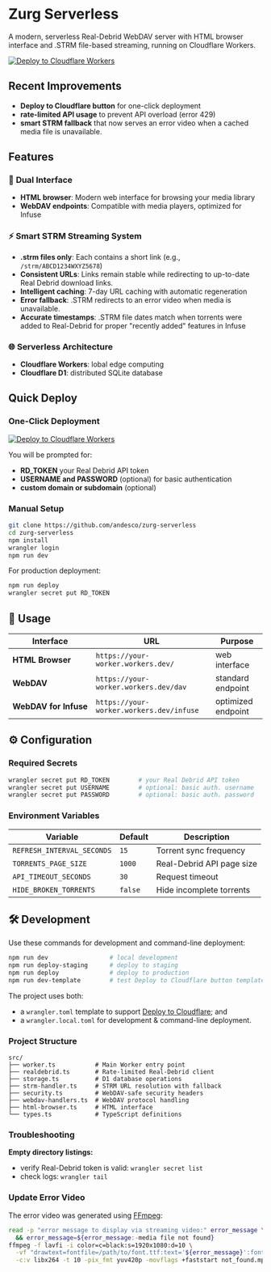 # Zurg Serverless

A modern, serverless Real-Debrid WebDAV server with HTML browser interface and .STRM file-based streaming, running on Cloudflare Workers.

[![Deploy to Cloudflare Workers](https://deploy.workers.cloudflare.com/button)](https://deploy.workers.cloudflare.com/?url=https://github.com/debridmediamanager/zurg-serverless)

## Recent Improvements

- **Deploy to Cloudflare button** for one-click deployment
- **rate-limited API usage** to prevent API overload (error 429)
- **smart STRM fallback** that now serves an error video when a cached media file is unavailable.

## Features

### 🎯 **Dual Interface**
- **HTML browser**: Modern web interface for browsing your media library
- **WebDAV endpoints**: Compatible with media players, optimized for Infuse

### ⚡ **Smart STRM Streaming System**
- **.strm files only**: Each contains a short link (e.g., `/strm/ABCD1234WXYZ5678`)
- **Consistent URLs**: Links remain stable while redirecting to up-to-date Real Debrid download links.
- **Intelligent caching**: 7-day URL caching with automatic regeneration
- **Error fallback**: .STRM redirects to an error video when media is unavailable.
- **Accurate timestamps**: .STRM file dates match when torrents were added to Real-Debrid for proper "recently added" features in Infuse

### 🌐 **Serverless Architecture**
- **Cloudflare Workers**: lobal edge computing
- **Cloudflare D1**: distributed SQLite database

## Quick Deploy

### One-Click Deployment
[![Deploy to Cloudflare Workers](https://deploy.workers.cloudflare.com/button)](https://deploy.workers.cloudflare.com/?url=https://github.com/debridmediamanager/zurg-serverless)

You will be prompted for:
- **RD_TOKEN** your Real Debrid API token
- **USERNAME and PASSWORD** (optional) for basic authentication
- **custom domain or subdomain** (optional)

### Manual Setup

```bash
git clone https://github.com/andesco/zurg-serverless
cd zurg-serverless
npm install
wrangler login
npm run dev
```

For production deployment:
```bash
npm run deploy
wrangler secret put RD_TOKEN
```

## 🎯 Usage

| Interface | URL | Purpose |
|-----------|-----|---------|
| **HTML Browser** | `https://your-worker.workers.dev/` | web interface |
| **WebDAV** | `https://your-worker.workers.dev/dav` | standard endpoint|
| **WebDAV&nbsp;for&nbsp;Infuse** | `https://your-worker.workers.dev/infuse` | optimized endpoint |

## ⚙️ Configuration

### Required Secrets
```bash
wrangler secret put RD_TOKEN        # your Real Debrid API token
wrangler secret put USERNAME        # optional: basic auth. username
wrangler secret put PASSWORD        # optional: basic auth. password
```

### Environment Variables
| Variable | Default | Description |
|----------|---------|-------------|
| `REFRESH_INTERVAL_SECONDS` | `15` | Torrent sync frequency |
| `TORRENTS_PAGE_SIZE` | `1000` | Real-Debrid API page size |
| `API_TIMEOUT_SECONDS` | `30` | Request timeout |
| `HIDE_BROKEN_TORRENTS` | `false` | Hide incomplete torrents |

## 🛠️ Development

Use these commands for development and command-line deployment:

```bash
npm run dev                 # local development
npm run deploy-staging      # deploy to staging
npm run deploy              # deploy to production
npm run dev-template        # test Deploy to Cloudflare button template
```

The project uses both:
- a `wrangler.toml` template to support [Deploy to Cloudflare](https://developers.cloudflare.com/workers/platform/deploy-buttons/); and
- a `wrangler.local.toml` for development & command-line deployment.

### Project Structure
```
src/
├── worker.ts           # Main Worker entry point
├── realdebrid.ts       # Rate-limited Real-Debrid client
├── storage.ts          # D1 database operations
├── strm-handler.ts     # STRM URL resolution with fallback
├── security.ts         # WebDAV-safe security headers
├── webdav-handlers.ts  # WebDAV protocol handling
├── html-browser.ts     # HTML interface
└── types.ts            # TypeScript definitions
```

### Troubleshooting

**Empty directory listings:**
- verify Real-Debrid token is valid: `wrangler secret list`
- check logs: `wrangler tail`

### Update Error Video

The error video was generated using [FFmpeg](https://ffmpeg.org):

```bash not_found.mp4
read -p "error message to display via streaming video:" error_message \
  && error_message=${error_message:-media file not found}
ffmpeg -f lavfi -i color=c=black:s=1920x1080:d=10 \
  -vf "drawtext=fontfile=/path/to/font.ttf:text='${error_message}':fontsize=96:fontcolor=white:x=(w-text_w)/2:y=(h-text_h)/2" \
  -c:v libx264 -t 10 -pix_fmt yuv420p -movflags +faststart not_found.mp4
  ```
